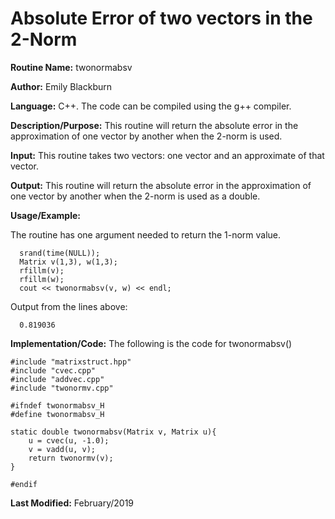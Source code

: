 # Absolute Error of two vectors in the 2-Norm

**Routine Name:**           twonormabsv

**Author:** Emily Blackburn

**Language:** C++. The code can be compiled using the g++ compiler.


**Description/Purpose:** This routine will return the absolute error in the approximation of one vector by another when the 2-norm is used.

**Input:** This routine takes two vectors: one vector and an approximate of that vector.

**Output:** This routine will return the absolute error in the approximation of one vector by another when the 2-norm is used as a double.

**Usage/Example:**

The routine has one argument needed to return the 1-norm value.

      srand(time(NULL));
      Matrix v(1,3), w(1,3);
      rfillm(v);
      rfillm(w);
      cout << twonormabsv(v, w) << endl;

Output from the lines above:

      0.819036

**Implementation/Code:** The following is the code for twonormabsv()

    #include "matrixstruct.hpp"
    #include "cvec.cpp"
    #include "addvec.cpp"
    #include "twonormv.cpp"

    #ifndef twonormabsv_H
    #define twonormabsv_H

    static double twonormabsv(Matrix v, Matrix u){
        u = cvec(u, -1.0);
        v = vadd(u, v);
        return twonormv(v);
    }

    #endif



**Last Modified:** February/2019

